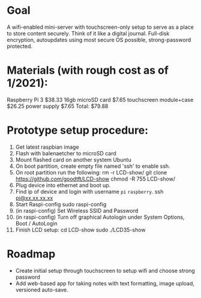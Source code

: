 # Goal
A wifi-enabled mini-server with touchscreen-only setup to serve as a place to store content securely. Think of it like a digital journal. Full-disk encryption, autoupdates using most secure OS possible, strong-password protected.

# Materials (with rough cost as of 1/2021):
Raspberry Pi 3 $38.33
16gb microSD card $7.65
touchscreen module+case $26.25
power supply $7.65
Total: $79.88

# Prototype setup procedure:
1. Get latest raspbian image
1. Flash with balenaetcher to microSD card
1. Mount flashed card on another system Ubuntu
1. On boot partition, create empty file named 'ssh' to enable ssh.
1. On root partition run the following:
    rm -r LCD-show/
    git clone https://github.com/goodtft/LCD-show
    chmod -R 755 LCD-show/
1. Plug device into ethernet and boot up.
1. Find ip of device and login with username `pi` `raspberry`.
    ssh pi@xx.xx.xx.xx
1. Start Raspi-config
    sudo raspi-config
1. (in raspi-config) Set Wireless SSID and Password
1. (in raspi-config) Turn off graphical Autologin under System Options, Boot / AutoLogin 
1. Finish LCD setup:
    cd LCD-show
    sudo ./LCD35-show

# Roadmap
- Create initial setup through touchscreen to setup wifi and choose strong password
- Add web-based app for taking notes with text formatting, image upload, versioned auto-save.
